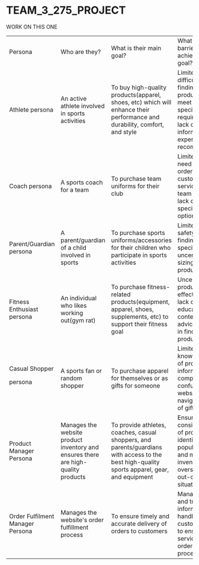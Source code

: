 # TEAM_3_275_PROJECT
WORK ON THIS ONE

<table>
  <tr>
   <td>Persona
   </td>
   <td>Who are they?
   </td>
   <td>What is their main goal?
   </td>
   <td>What is their main barrier to achieving this goal?
   </td>
  </tr>
  <tr>
   <td>Athlete persona
   </td>
   <td>An active athlete involved in sports activities
   </td>
   <td>To buy high-quality products(apparel, shoes, etc) which will enhance their performance and durability, comfort, and style
   </td>
   <td>Limited budget, difficulty in finding suitable products that meet their specific requirements, lack of product information or expert recommendations
   </td>
  </tr>
  <tr>
   <td>Coach persona
   </td>
   <td>A sports coach for a team
   </td>
   <td>To purchase team uniforms for their club
   </td>
   <td>Limited budget, need for bulk ordering options, customization services, and team discounts, lack of team-specific product options
   </td>
  </tr>
  <tr>
   <td>Parent/Guardian persona
   </td>
   <td>A parent/guardian of a child involved in sports
   </td>
   <td>To purchase sports uniforms/accessories for their children who participate in sports activities
   </td>
   <td>Limited budget, safety concerns, finding age-specific products, uncertainty about sizing for kids' products
   </td>
  </tr>
  <tr>
   <td>Fitness Enthusiast persona
   </td>
   <td>An individual who likes working out(gym rat)
   </td>
   <td>To purchase fitness-related products(equipment, apparel, shoes, supplements, etc) to support their fitness goal
   </td>
   <td>Uncertainty about product effectiveness, lack of educational content or expert advice, difficulty in finding suitable products
   </td>
  </tr>
  <tr>
   <td>Casual Shopper
<p>
persona
   </td>
   <td>A sports fan or random shopper
   </td>
   <td>To purchase apparel for themselves or as gifts for someone
   </td>
   <td>Limited sports knowledge, lack of product information, complex or confusing website navigation, lack of gift options
   </td>
  </tr>
  <tr>
   <td>Product Manager Persona
   </td>
   <td>Manages the website product inventory and ensures there are high-quality products
   </td>
   <td>To provide athletes, coaches, casual shoppers, and parents/guardians with access to the best high-quality sports apparel, gear, and equipment
   </td>
   <td>Ensuring a consistent supply of products, identifying popular trends, and managing the inventory to avoid overstocking or out-of-stock situations
   </td>
  </tr>
  <tr>
   <td>Order Fulfilment Manager Persona
   </td>
   <td>Manages the website's order fulfillment process
   </td>
   <td>To ensure timely and accurate delivery of orders to customers
   </td>
   <td>Managing to ship and tracking information, handling customer returns to ensure a good service of the order fulfillment process
   </td>
  </tr>
</table>
